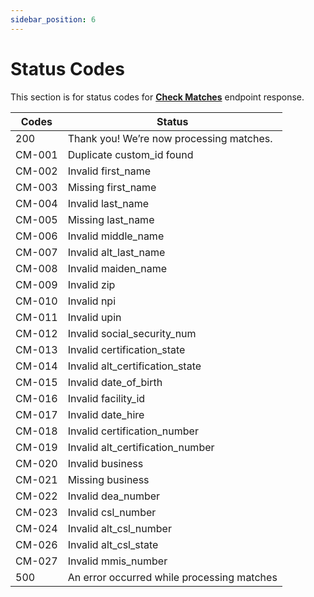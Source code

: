 ```yaml
---
sidebar_position: 6
---
```


# Status Codes
This section is for status codes for [**Check Matches**](./create-employees.md) endpoint response.

|     Codes    |     Status    |
|---|---|
|     200    |     Thank you! We’re now processing   matches.    |
|     CM-001    |     Duplicate custom_id found    |
|     CM-002    |     Invalid first_name    |
|     CM-003    |     Missing first_name    |
|     CM-004    |     Invalid last_name    |
|     CM-005    |     Missing last_name    |
|     CM-006    |     Invalid middle_name    |
|     CM-007    |     Invalid alt_last_name    |
|     CM-008    |     Invalid maiden_name    |
|     CM-009    |     Invalid zip    |
|     CM-010    |     Invalid npi    |
|     CM-011    |     Invalid upin    |
|     CM-012    |     Invalid social_security_num    |
|     CM-013    |     Invalid certification_state    |
|     CM-014    |     Invalid   alt_certification_state    |
|     CM-015    |     Invalid date_of_birth    |
|     CM-016    |     Invalid facility_id    |
|     CM-017    |     Invalid date_hire    |
|     CM-018    |     Invalid   certification_number    |
|     CM-019    |     Invalid   alt_certification_number    |
|     CM-020    |     Invalid business    |
|     CM-021    |     Missing business    |
|     CM-022    |     Invalid dea_number    |
|     CM-023    |     Invalid csl_number    |
|     CM-024    |     Invalid alt_csl_number    |
|     CM-026    |     Invalid alt_csl_state    |
|     CM-027    |     Invalid mmis_number    |
|     500    |     An error occurred while   processing matches    |
